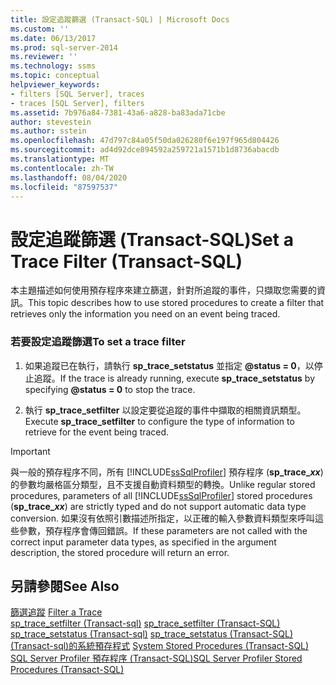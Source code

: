 ```yaml
---
title: 設定追蹤篩選 (Transact-SQL) | Microsoft Docs
ms.custom: ''
ms.date: 06/13/2017
ms.prod: sql-server-2014
ms.reviewer: ''
ms.technology: ssms
ms.topic: conceptual
helpviewer_keywords:
- filters [SQL Server], traces
- traces [SQL Server], filters
ms.assetid: 7b976a84-7381-43a6-a828-ba83ada71cbe
author: stevestein
ms.author: sstein
ms.openlocfilehash: 47d797c84a05f50da026280f6e197f965d804426
ms.sourcegitcommit: ad4d92dce894592a259721a1571b1d8736abacdb
ms.translationtype: MT
ms.contentlocale: zh-TW
ms.lasthandoff: 08/04/2020
ms.locfileid: "87597537"
---
```

# <a name="set-a-trace-filter-transact-sql"></a><span data-ttu-id="a5c26-102">設定追蹤篩選 (Transact-SQL)</span><span class="sxs-lookup"><span data-stu-id="a5c26-102">Set a Trace Filter (Transact-SQL)</span></span>
  <span data-ttu-id="a5c26-103">本主題描述如何使用預存程序來建立篩選，針對所追蹤的事件，只擷取您需要的資訊。</span><span class="sxs-lookup"><span data-stu-id="a5c26-103">This topic describes how to use stored procedures to create a filter that retrieves only the information you need on an event being traced.</span></span>  
  
### <a name="to-set-a-trace-filter"></a><span data-ttu-id="a5c26-104">若要設定追蹤篩選</span><span class="sxs-lookup"><span data-stu-id="a5c26-104">To set a trace filter</span></span>  
  
1.  <span data-ttu-id="a5c26-105">如果追蹤已在執行，請執行 **sp_trace_setstatus** 並指定 **@status = 0**，以停止追蹤。</span><span class="sxs-lookup"><span data-stu-id="a5c26-105">If the trace is already running, execute **sp_trace_setstatus** by specifying **@status = 0** to stop the trace.</span></span>  
  
2.  <span data-ttu-id="a5c26-106">執行 **sp_trace_setfilter** 以設定要從追蹤的事件中擷取的相關資訊類型。</span><span class="sxs-lookup"><span data-stu-id="a5c26-106">Execute **sp_trace_setfilter** to configure the type of information to retrieve for the event being traced.</span></span>  
  
> [!IMPORTANT]
>  <span data-ttu-id="a5c26-107">與一般的預存程序不同，所有 [!INCLUDE[ssSqlProfiler](../../includes/sssqlprofiler-md.md)] 預存程序 (<strong>sp_trace_*xx*</strong>) 的參數均嚴格區分類型，且不支援自動資料類型的轉換。</span><span class="sxs-lookup"><span data-stu-id="a5c26-107">Unlike regular stored procedures, parameters of all [!INCLUDE[ssSqlProfiler](../../includes/sssqlprofiler-md.md)] stored procedures (<strong>sp_trace_*xx*</strong>) are strictly typed and do not support automatic data type conversion.</span></span> <span data-ttu-id="a5c26-108">如果沒有依照引數描述所指定，以正確的輸入參數資料類型來呼叫這些參數，預存程序會傳回錯誤。</span><span class="sxs-lookup"><span data-stu-id="a5c26-108">If these parameters are not called with the correct input parameter data types, as specified in the argument description, the stored procedure will return an error.</span></span>  
  
## <a name="see-also"></a><span data-ttu-id="a5c26-109">另請參閱</span><span class="sxs-lookup"><span data-stu-id="a5c26-109">See Also</span></span>  
 <span data-ttu-id="a5c26-110">[篩選追蹤](../../relational-databases/sql-trace/filter-a-trace.md) </span><span class="sxs-lookup"><span data-stu-id="a5c26-110">[Filter a Trace](../../relational-databases/sql-trace/filter-a-trace.md) </span></span>  
 <span data-ttu-id="a5c26-111">[sp_trace_setfilter &#40;Transact-sql&#41;](/sql/relational-databases/system-stored-procedures/sp-trace-setfilter-transact-sql) </span><span class="sxs-lookup"><span data-stu-id="a5c26-111">[sp_trace_setfilter &#40;Transact-SQL&#41;](/sql/relational-databases/system-stored-procedures/sp-trace-setfilter-transact-sql) </span></span>  
 <span data-ttu-id="a5c26-112">[sp_trace_setstatus &#40;Transact-sql&#41;](/sql/relational-databases/system-stored-procedures/sp-trace-setstatus-transact-sql) </span><span class="sxs-lookup"><span data-stu-id="a5c26-112">[sp_trace_setstatus &#40;Transact-SQL&#41;](/sql/relational-databases/system-stored-procedures/sp-trace-setstatus-transact-sql) </span></span>  
 <span data-ttu-id="a5c26-113">[&#40;Transact-sql&#41;的系統預存程式](/sql/relational-databases/system-stored-procedures/system-stored-procedures-transact-sql) </span><span class="sxs-lookup"><span data-stu-id="a5c26-113">[System Stored Procedures &#40;Transact-SQL&#41;](/sql/relational-databases/system-stored-procedures/system-stored-procedures-transact-sql) </span></span>  
 [<span data-ttu-id="a5c26-114">SQL Server Profiler 預存程序 &#40;Transact-SQL&#41;</span><span class="sxs-lookup"><span data-stu-id="a5c26-114">SQL Server Profiler Stored Procedures &#40;Transact-SQL&#41;</span></span>](/sql/relational-databases/system-stored-procedures/sql-server-profiler-stored-procedures-transact-sql)  
  
  
